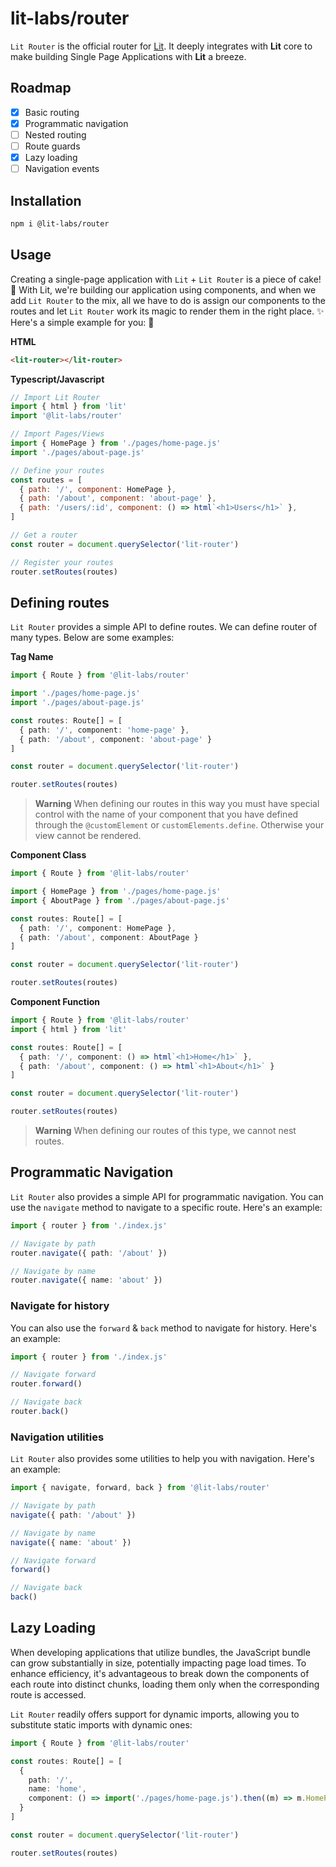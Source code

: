 # lit-labs/router

`Lit Router` is the official router for [Lit](https://lit.dev/). It deeply integrates with **Lit** core to make building Single Page Applications with **Lit** a breeze.

## Roadmap

- [x] Basic routing
- [x] Programmatic navigation
- [ ] Nested routing
- [ ] Route guards
- [x] Lazy loading
- [ ] Navigation events

## Installation

```bash
npm i @lit-labs/router
```

## Usage

Creating a single-page application with `Lit` + `Lit Router` is a piece of cake! 🍰 With Lit, we're building our application using components, and when we add `Lit Router` to the mix, all we have to do is assign our components to the routes and let `Lit Router` work its magic to render them in the right place. ✨ Here's a simple example for you: 🚀

**HTML**

```html
<lit-router></lit-router>
```

**Typescript/Javascript**

```js
// Import Lit Router
import { html } from 'lit'
import '@lit-labs/router'

// Import Pages/Views
import { HomePage } from './pages/home-page.js'
import './pages/about-page.js'

// Define your routes
const routes = [
  { path: '/', component: HomePage },
  { path: '/about', component: 'about-page' },
  { path: '/users/:id', component: () => html`<h1>Users</h1>` },
]

// Get a router
const router = document.querySelector('lit-router')

// Register your routes
router.setRoutes(routes)
```

## Defining routes

`Lit Router` provides a simple API to define routes. We can define router of many types. Below are some examples:

**Tag Name**

```ts
import { Route } from '@lit-labs/router'

import './pages/home-page.js'
import './pages/about-page.js'

const routes: Route[] = [
  { path: '/', component: 'home-page' },
  { path: '/about', component: 'about-page' }
]

const router = document.querySelector('lit-router')

router.setRoutes(routes)
```

> **Warning**
> When defining our routes in this way you must have special control with the name of your component that you have defined through the `@customElement` or `customElements.define`. Otherwise your view cannot be rendered.

**Component Class**

```ts
import { Route } from '@lit-labs/router'

import { HomePage } from './pages/home-page.js'
import { AboutPage } from './pages/about-page.js'

const routes: Route[] = [
  { path: '/', component: HomePage },
  { path: '/about', component: AboutPage }
]

const router = document.querySelector('lit-router')

router.setRoutes(routes)
```

**Component Function**

```ts
import { Route } from '@lit-labs/router'
import { html } from 'lit'

const routes: Route[] = [
  { path: '/', component: () => html`<h1>Home</h1>` },
  { path: '/about', component: () => html`<h1>About</h1>` }
]

const router = document.querySelector('lit-router')

router.setRoutes(routes)
```

> **Warning**
> When defining our routes of this type, we cannot nest routes.

## Programmatic Navigation

`Lit Router` also provides a simple API for programmatic navigation. You can use the `navigate` method to navigate to a specific route. Here's an example:

```ts
import { router } from './index.js'

// Navigate by path
router.navigate({ path: '/about' })

// Navigate by name
router.navigate({ name: 'about' })
```

### Navigate for history

You can also use the `forward` & `back` method to navigate for history. Here's an example:

```ts
import { router } from './index.js'

// Navigate forward
router.forward()

// Navigate back
router.back()
```

### Navigation utilities

`Lit Router` also provides some utilities to help you with navigation. Here's an example:

```ts
import { navigate, forward, back } from '@lit-labs/router'

// Navigate by path
navigate({ path: '/about' })

// Navigate by name
navigate({ name: 'about' })

// Navigate forward
forward()

// Navigate back
back()
```

## Lazy Loading

When developing applications that utilize bundles, the JavaScript bundle can grow substantially in size, potentially impacting page load times. To enhance efficiency, it's advantageous to break down the components of each route into distinct chunks, loading them only when the corresponding route is accessed.

`Lit Router` readily offers support for dynamic imports, allowing you to substitute static imports with dynamic ones:

```ts
import { Route } from '@lit-labs/router'

const routes: Route[] = [
  {
    path: '/',
    name: 'home',
    component: () => import('./pages/home-page.js').then((m) => m.HomePage)
  }
]

const router = document.querySelector('lit-router')

router.setRoutes(routes)
```
